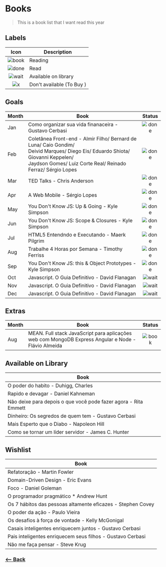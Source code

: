 # Books
> This is a book list that I want read this year

## Labels

| Icon | Description |
|:---: |---   |
| ![book](https://rawgit.com/afonsopacifer/2017-goals/master/icons/book.svg) | Reading |
| ![done](https://rawgit.com/afonsopacifer/2017-goals/master/icons/done.svg) | Read |
| ![wait](https://rawgit.com/afonsopacifer/2017-goals/master/icons/wait.svg) | Available on library |
| ![x](https://rawgit.com/afonsopacifer/2017-goals/master/icons/x.svg) | Don't available (To Buy ) |

## Goals

| Month | Book | Status |
|---    |---   |:---:     |
|  Jan  | Como organizar sua vida finanaceira - Gustavo Cerbasi | ![done](https://rawgit.com/afonsopacifer/2017-goals/master/icons/done.svg) |
|  Feb  | Coletânea Front-end - Almir Filho/ Bernard de Luna/ Caio Gondim/ </br>Deivid Marques/ Diego Eis/ Eduardo Shiota/ Giovanni Keppelen/ </br>Jaydson Gomes/ Luiz Corte Real/ Reinado Ferraz/ Sérgio Lopes  | ![done](https://rawgit.com/afonsopacifer/2017-goals/master/icons/done.svg) |
|  Mar  | TED Talks - Chris Anderson | ![done](https://rawgit.com/afonsopacifer/2017-goals/master/icons/done.svg) |
|  Apr  | A Web Mobile - Sérgio Lopes | ![done](https://rawgit.com/afonsopacifer/2017-goals/master/icons/done.svg) |
| May  | You Don't Know JS: Up & Going - Kyle Simpson | ![done](https://rawgit.com/afonsopacifer/2017-goals/master/icons/done.svg) |
|  Jun  | You Don't Know JS: Scope & Closures - Kyle Simpson  | ![done](https://rawgit.com/afonsopacifer/2017-goals/master/icons/done.svg) |
|  Jul  | HTML5 Entendndo e Executando - Maerk Pilgrim |![done](https://rawgit.com/afonsopacifer/2017-goals/master/icons/done.svg) |
|  Aug  | Trabalhe 4 Horas por Semana - Timothy Ferriss |![done](https://rawgit.com/afonsopacifer/2017-goals/master/icons/done.svg) |
|  Sep  | You Don't Know JS: this & Object Prototypes - Kyle Simpson |![done](https://rawgit.com/afonsopacifer/2017-goals/master/icons/done.svg)|
|  Oct  | Javascript. O Guia Definitivo - David Flanagan | ![wait](https://rawgit.com/afonsopacifer/2017-goals/master/icons/wait.svg) | Available on library |
|  Nov  | Javascript. O Guia Definitivo - David Flanagan | ![wait](https://rawgit.com/afonsopacifer/2017-goals/master/icons/wait.svg) | Available on library |
|  Dec  | Javascript. O Guia Definitivo - David Flanagan | ![wait](https://rawgit.com/afonsopacifer/2017-goals/master/icons/wait.svg) | Available on library |

## Extras

| Month | Book | Status |
|---    |---   |:---:   |
|  Aug  | MEAN. Full stack JavaScript para aplicações web com MongoDB Express Angular e Node - Flávio Almeida |![book](https://rawgit.com/afonsopacifer/2017-goals/master/icons/book.svg) |

## Available on Library

| Book |
|---   |
| O poder do habito - Duhigg, Charles |
| Rapido e devagar - Daniel Kahneman |
| Não deixe para depois o que você pode fazer agora - Rita Emmett |
| Dinheiro: Os segredos de quem tem - Gustavo Cerbasi |
| Mais Esperto que o Diabo - Napoleon Hill |
| Como se tornar um líder servidor - James C. Hunter |

## Wishlist

| Book |
|---   |
| Refatoração - Martin Fowler |
| Domain-Driven Design -  Eric Evans |
| Foco - Daniel Goleman |
| O programador pragmático *  Andrew Hunt |
| Os 7 hábitos das pessoas altamente eficazes - Stephen Covey |
| O poder da ação - Paulo Vieira |
| Os desafios à força de vontade - Kelly McGonigal |
| Casais inteligentes enriquecem juntos - Gustavo Cerbasi |
| Pais inteligentes enriquecem seus filhos - Gustavo Cerbasi |
| Não me faça pensar - Steve Krug |


### [<-- Back](https://github.com/simoneas02/2017-goals)
